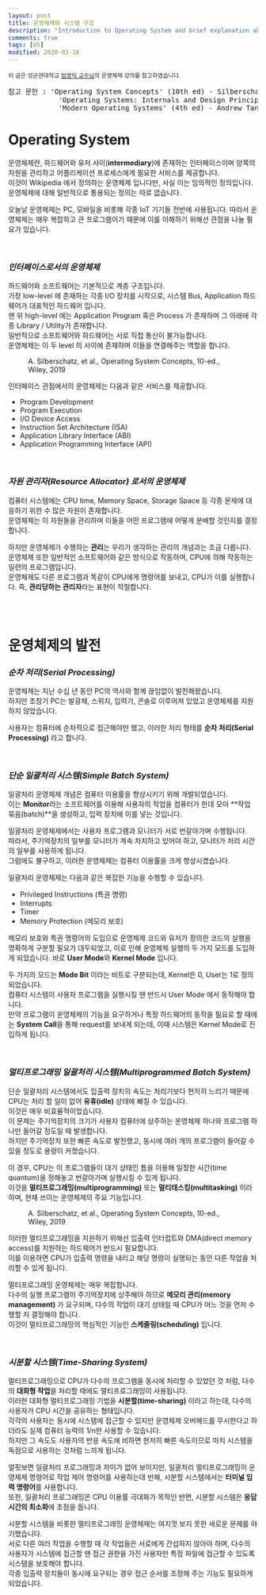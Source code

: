 ```yaml
---
layout: post
title: 운영체제와 시스템 구조
description: "Introduction to Operating System and brief explanation about system kernel structure and its principles"
comments: true
tags: [OS]
modified: 2020-03-18
---
```


<sup>이 글은 성균관대학교 [엄영익 교수님](http://dclab.skku.ac.kr/)의 운영체제 강의를 참고하였습니다.</sup>  
<pre>참고 문헌 : 'Operating System Concepts' (10th ed) - Silberschatz, Galvin, Gagne  
            'Operating Systems: Internals and Design Principles' (8th ed) - William Stallings
            'Modern Operating Systems' (4th ed) - Andrew Tanenbaum, Herbert Bos
</pre>  

# Operating System

운영체제란, 하드웨어와 유저 사이(**intermediary**)에 존재하는 인터페이스이며 양쪽의 자원을 관리하고
어플리케이션 프로세스에게 필요한 서비스를 제공합니다.  
이것이 Wikipedia 에서 정의하는 운영체제 입니다만, 사실 이는 임의적인 정의입니다.  
운영체제에 대해 일반적으로 통용되는 정의는 따로 없습니다. 

오늘날 운영체제는 PC, 모바일을 비롯해 각종 IoT 기기들 전반에 사용됩니다.
따라서 운영체제는 매우 복잡하고 큰 프로그램이기 때문에 이를 이해하기 위해선 관점을 나눌 필요가 있습니다.

<br>

### *인터페이스로서의 운영체제*

하드웨어와 소프트웨어는 기본적으로 계층 구조입니다.  
가장 low-level 에 존재하는 각종 I/O 장치를 시작으로, 시스템 Bus, Application 하드웨어가 대표적인 하드웨어 입니다.  
맨 위 high-level 에는 Application Program 혹은 Process 가 존재하며 그 아래에 각종 Library / Utility가 존재합니다.  
일반적으로 소프트웨어와 하드웨어는 서로 직접 통신이 불가능합니다.  
운영체제는 이 두 level 의 사이에 존재하며 이들을 연결해주는 역할을 합니다.  

<figure>
    <img src="/images/os%20view.png" alt="">
    <figcaption>A. Silberschatz, et al., Operating System Concepts, 10-ed., Wiley, 2019</figcaption>
</figure>

인터페이스 관점에서의 운영체제는 다음과 같은 서비스를 제공합니다.
* Program Development
* Program Execution
* I/O Device Access
* Instruction Set Architecture (ISA)
* Application Library Interface (ABI)
* Application Programming Interface (API)

<br>

### *자원 관리자(Resource Allocator) 로서의 운영체제*

컴퓨터 시스템에는 CPU time, Memory Space, Storage Space 등 각종 문제에 대응하기 위한 수 많은 자원이 존재합니다.  
운영체제는 이 자원들을 관리하며 이들을 어떤 프로그램에 어떻게 분배할 것인지를 결정합니다.  

하지만 운영체제가 수행하는 **관리**는 우리가 생각하는 관리의 개념과는 조금 다릅니다.  
운영체제 또한 일반적인 소프트웨어와 같은 방식으로 작동하며, CPU에 의해 작동하는 일련의 프로그램입니다.  
운영체제도 다른 프로그램과 똑같이 CPU에게 명령어를 보내고, CPU가 이를 실행합니다.
즉, **관리당하는 관리자**라는 표현이 적절합니다.

<br>
<br>

# 운영체제의 발전

### *순차 처리(Serial Processing)*

운영체제는 지난 수십 년 동안 PC의 역사와 함께 끊임없이 발전해왔습니다.  
하지만 초창기 PC는 발광체, 스위치, 입력기, 콘솔로 이루어져 있었고 운영체제를 지원하지 않았습니다.  

사용자는 컴퓨터에 순차적으로 접근해야만 했고, 이러한 처리 형태를 **순차 처리(Serial Processing)** 라고 합니다.

<br>

### *단순 일괄처리 시스템(Simple Batch System)*

일괄처리 운영체제 개념은 컴퓨터 이용률을 향상시키기 위해 개발되었습니다.  
이는 **Monitor**라는 소프트웨어를 이용해 사용자의 작업을 컴퓨터가 한데 모아 **작업 묶음(batch)**을 생성하고, 입력 장치에 이를 넣는 것입니다.  

일괄처리 운영체제에서는 사용자 프로그램과 모니터가 서로 번갈아가며 수행됩니다.  
따라서, 주기억장치의 일부를 모니터가 계속 차지하고 있어야 하고, 모니터가 처리 시간의 일부를 사용하게 됩니다.  
그럼에도 불구하고, 이러한 운영체제는 컴퓨터 이용률을 크게 향상시켰습니다.

일괄처리 운영체제는 다음과 같은 복잡한 기능을 수행할 수 있습니다.
* Privileged Instructions (특권 명령)
* Interrupts 
* Timer
* Memory Protection (메모리 보호)

메모리 보호와 특권 명령어의 도입으로 운영체제 코드와 유저가 정의한 코드의 실행을 명확하게 구분할 필요가 대두되었고, 이로 인해 운영체제 실행의 두 가지 모드를 도입하게 되었습니다.
바로 **User Mode**와 **Kernel Mode** 입니다.  

두 가지의 모드는 **Mode Bit** 이라는 비트로 구분되는데, Kernel은 0, User는 1로 정의되었습니다.  
컴퓨터 시스템이 사용자 프로그램을 실행시킬 땐 반드시 User Mode 에서 동작해야 합니다.  
만약 프로그램이 운영체제의 기능을 요구하거나 특정 하드웨어의 동작을 필요로 할 때에는 **System Call**을 통해 
request를 보내게 되는데, 이때 시스템은 Kernel Mode로 진입하게 됩니다.  

<br>

### *멀티프로그래밍 일괄처리 시스템(Multiprogrammed Batch System)*

단순 일괄처리 시스템에서도 입출력 장치의 속도는 처리기보다 현저히 느리기 때문에 CPU는 처리 할 일이 없어 **유휴(idle)** 상태에 빠질 수 있습니다.  
이것은 매우 비효율적이었습니다.  
이 문제는 주기억장치의 크기가 사용자 컴퓨터에 상주하는 운영체제 하나와 프로그램 하나만 들어갈 정도일 때 발생합니다.  
하지만 주기억장치 또한 빠른 속도로 발전했고, 동시에 여러 개의 프로그램이 들어갈 수 있을 정도로 용량이 커졌습니다.  

이 경우, CPU는 이 프로그램들이 대기 상태인 틈을 이용해 일정한 시간(time quantum)을 정해놓고 번갈아가며 실행시킬 수 있게 됩니다.  
이것을 **멀티프로그래밍(multiprogramming)** 또는 **멀티태스킹(multitasking)** 이라 하며, 현재 쓰이는 운영체제의 주요 기능입니다.  

<figure>
    <img src="/images/os_multiprogrammed_batch_system.png" alt="">
    <figcaption>A. Silberschatz, et al., Operating System Concepts, 10-ed., Wiley, 2019</figcaption>
</figure>

이러한 멀티프로그래밍을 지원하기 위해선 입출력 인터럽트와 DMA(direct memory access)를 지원하는 하드웨어가 반드시 필요합니다.  
이를 이용하면 CPU가 입출력 명령을 내리고 해당 명령이 실행되는 동안 다른 작업을 처리할 수 있게 됩니다.

멀티프로그래밍 운영체제는 매우 복잡합니다.  
다수의 실행 프로그램이 주기억장치에 상주해야 하므로 **메모리 관리(memory management)** 가 요구되며, 다수의 작업이
대기 상태일 때 CPU가 어느 것을 먼저 수행할 지 결정해야 합니다.  
이것이 멀티프로그래밍의 핵심적인 기능인 **스케줄링(scheduling)** 입니다.  

<br>

### *시분할 시스템(Time-Sharing System)*

멀티프로그래밍으로 CPU가 다수의 프로그램을 동시에 처리할 수 있었던 것 처럼, 다수의 **대화형 작업**을 처리할 때에도
멀티프로그래밍이 사용됩니다.  
이러한 대화형 멀티프로그래밍 기법을 **시분할(time-sharing)** 이라고 하는데, 다수의 사용자가 CPU 시간을 공유하는 형태입니다.  
각각의 사용자는 동시에 시스템에 접근할 수 있지만 운영체제 오버헤드를 무시한다고 하더라도 실제 컴퓨터 능력의 1/n만 사용할 수 있습니다.  
하지만 그 속도도 사용자의 반응 속도에 비하면 현저히 빠른 속도이므로 마치 시스템을 독점으로 사용하는 것처럼 느끼게 됩니다.  

얼핏보면 일괄처리 프로그래밍과 차이가 없어 보이지만, 일괄처리 멀티프로그래밍이 운영체제 명령어로 작업 제어
명령어를 사용하는데 반해, 시분할 시스템에서는 **터미널 입력 명령어**를 사용합니다.  
또한, 일괄처리 프로그래밍은 CPU 이용률 극대화가 목적인 반면, 시분할 시스템은 **응답시간의 최소화**에 초점을
둡니다.  

시분할 시스템을 비롯한 멀티프로그래밍 운영체제는 여지껏 보지 못한 새로운 문제를 야기했습니다.  
서로 다른 여러 작업을 수행할 때 각 작업들은 서로에게 간섭하지 않아야 하며, 다수의 사용자가 시스템에
접근할 땐 접근 권한을 가진 사용자만 특정 파일에 접근할 수 있도록 시스템을 보호해야 합니다.  
각종 입출력 장치들이 동시에 요구되는 경우 접근 순서를 조정해 주는 기능도 필요하게 되었습니다.